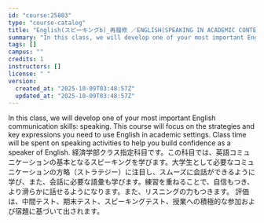 ```yaml
---
id: "course:25803"
type: "course-catalog"
title: "English(スピーキングb)_再履修 ／ENGLISH(SPEAKING IN ACADEMIC CONTEXTS B)"
summary: "In this class, we will develop one of your most important English communication skills: speaking. This course will focus…"
tags: []
campus: ""
credits: 1
instructors: []
license: " "
version:
  created_at: "2025-10-09T03:48:57Z"
  updated_at: "2025-10-09T03:48:57Z"
---
```


In this class, we will develop one of your most important English communication skills: speaking. This course will focus on the strategies and key expressions you need to use English in academic settings. Class time will be spent on speaking activities to help you build confidence as a speaker of English. 経済学部クラス指定科目です。この科目では、英語コミュニケーションの基本となるスピーキングを学びます。大学生として必要なコミュニケーションの方略（ストラテジー）に注目し、スムーズに会話ができるように学び、また、会話に必要な語彙も学びます。練習を重ねることで、自信もつき、より滑らかに話せるようになります。また、リスニングの力もつきます。 評価は、中間テスト、期末テスト、スピーキングテスト、授業への積極的な参加および宿題に基づいて出されます。
